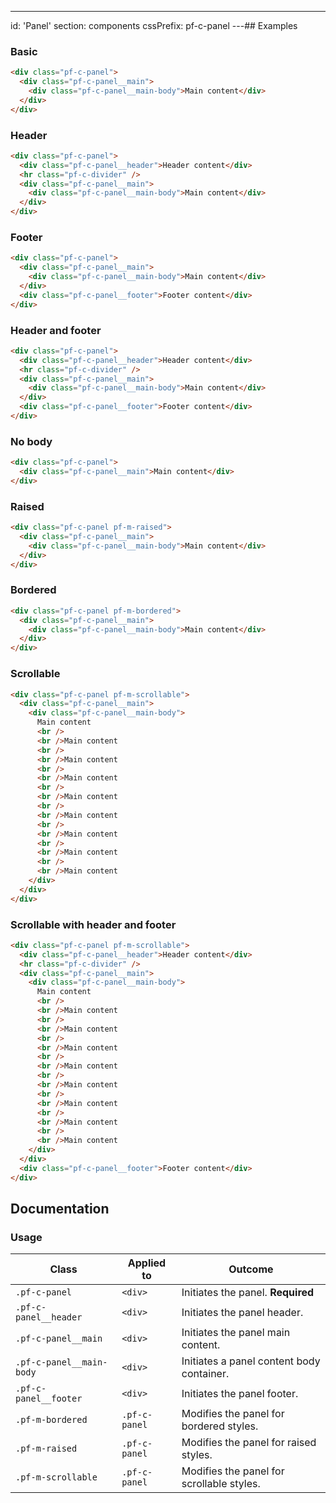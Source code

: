 ---
id: 'Panel'
section: components
cssPrefix: pf-c-panel
---## Examples

### Basic

```html
<div class="pf-c-panel">
  <div class="pf-c-panel__main">
    <div class="pf-c-panel__main-body">Main content</div>
  </div>
</div>

```

### Header

```html
<div class="pf-c-panel">
  <div class="pf-c-panel__header">Header content</div>
  <hr class="pf-c-divider" />
  <div class="pf-c-panel__main">
    <div class="pf-c-panel__main-body">Main content</div>
  </div>
</div>

```

### Footer

```html
<div class="pf-c-panel">
  <div class="pf-c-panel__main">
    <div class="pf-c-panel__main-body">Main content</div>
  </div>
  <div class="pf-c-panel__footer">Footer content</div>
</div>

```

### Header and footer

```html
<div class="pf-c-panel">
  <div class="pf-c-panel__header">Header content</div>
  <hr class="pf-c-divider" />
  <div class="pf-c-panel__main">
    <div class="pf-c-panel__main-body">Main content</div>
  </div>
  <div class="pf-c-panel__footer">Footer content</div>
</div>

```

### No body

```html
<div class="pf-c-panel">
  <div class="pf-c-panel__main">Main content</div>
</div>

```

### Raised

```html
<div class="pf-c-panel pf-m-raised">
  <div class="pf-c-panel__main">
    <div class="pf-c-panel__main-body">Main content</div>
  </div>
</div>

```

### Bordered

```html
<div class="pf-c-panel pf-m-bordered">
  <div class="pf-c-panel__main">
    <div class="pf-c-panel__main-body">Main content</div>
  </div>
</div>

```

### Scrollable

```html
<div class="pf-c-panel pf-m-scrollable">
  <div class="pf-c-panel__main">
    <div class="pf-c-panel__main-body">
      Main content
      <br />
      <br />Main content
      <br />
      <br />Main content
      <br />
      <br />Main content
      <br />
      <br />Main content
      <br />
      <br />Main content
      <br />
      <br />Main content
      <br />
      <br />Main content
      <br />
      <br />Main content
    </div>
  </div>
</div>

```

### Scrollable with header and footer

```html
<div class="pf-c-panel pf-m-scrollable">
  <div class="pf-c-panel__header">Header content</div>
  <hr class="pf-c-divider" />
  <div class="pf-c-panel__main">
    <div class="pf-c-panel__main-body">
      Main content
      <br />
      <br />Main content
      <br />
      <br />Main content
      <br />
      <br />Main content
      <br />
      <br />Main content
      <br />
      <br />Main content
      <br />
      <br />Main content
      <br />
      <br />Main content
      <br />
      <br />Main content
    </div>
  </div>
  <div class="pf-c-panel__footer">Footer content</div>
</div>

```

## Documentation

### Usage

| Class | Applied to | Outcome |
| -- | -- | -- |
| `.pf-c-panel` | `<div>` | Initiates the panel. **Required** |
| `.pf-c-panel__header` | `<div>` | Initiates the panel header. |
| `.pf-c-panel__main` | `<div>` | Initiates the panel main content. |
| `.pf-c-panel__main-body` | `<div>` | Initiates a panel content body container. |
| `.pf-c-panel__footer` | `<div>` | Initiates the panel footer. |
| `.pf-m-bordered` | `.pf-c-panel` | Modifies the panel for bordered styles. |
| `.pf-m-raised` | `.pf-c-panel` | Modifies the panel for raised styles. |
| `.pf-m-scrollable` | `.pf-c-panel` | Modifies the panel for scrollable styles. |
